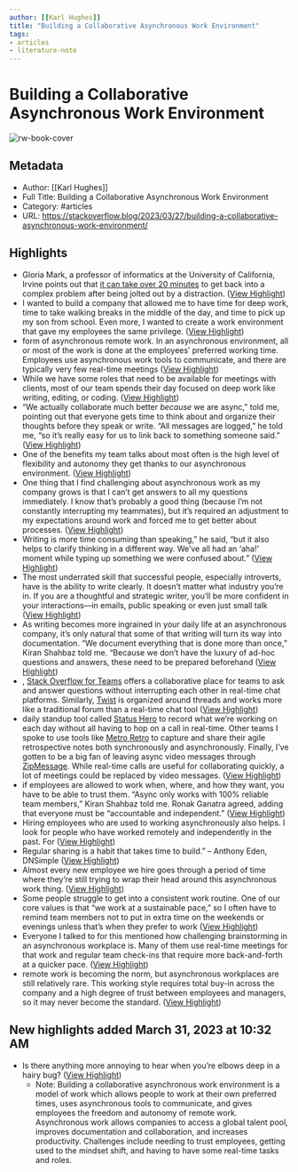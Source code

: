 ```yaml
---
author: [[Karl Hughes]]
title: "Building a Collaborative Asynchronous Work Environment"
tags: 
- articles
- literature-note
---
```

# Building a Collaborative Asynchronous Work Environment

![rw-book-cover](https://149351115.v2.pressablecdn.com/wp-content/uploads/2023/03/032323-Stack-Overflow-Asynchronus-work-environment_sm.png)

## Metadata
- Author: [[Karl Hughes]]
- Full Title: Building a Collaborative Asynchronous Work Environment
- Category: #articles
- URL: https://stackoverflow.blog/2023/03/27/building-a-collaborative-asynchronous-work-environment/

## Highlights
- Gloria Mark, a professor of informatics at the University of California, Irvine points out that [it can take over 20 minutes](https://www.wsj.com/articles/SB10001424127887324339204578173252223022388) to get back into a complex problem after being jolted out by a distraction. ([View Highlight](https://read.readwise.io/read/01gwmwgsnm6g9kf535e5ayr1wz))
- I wanted to build a company that allowed me to have time for deep work, time to take walking breaks in the middle of the day, and time to pick up my son from school. Even more, I wanted to create a work environment that gave my employees the same privilege. ([View Highlight](https://read.readwise.io/read/01gwmwmvmk3bbj8c3tq3b39w5x))
- form of asynchronous remote work. In an asynchronous environment, all or most of the work is done at the employees’ preferred working time. Employees use asynchronous work tools to communicate, and there are typically very few real-time meetings ([View Highlight](https://read.readwise.io/read/01gwmwn7fqj902qc38zempez4m))
- While we have some roles that need to be available for meetings with clients, most of our team spends their day focused on deep work like writing, editing, or coding. ([View Highlight](https://read.readwise.io/read/01gwmwpy3zy3648w9jtaw908ar))
- “We actually collaborate much better *because* we are async,” told me, pointing out that everyone gets time to think about and organize their thoughts before they speak or write. “All messages are logged,” he told me, “so it’s really easy for us to link back to something someone said.” ([View Highlight](https://read.readwise.io/read/01gwmwspvenyes142abkhewq70))
- One of the benefits my team talks about most often is the high level of flexibility and autonomy they get thanks to our asynchronous environment. ([View Highlight](https://read.readwise.io/read/01gwmwt3mgj8n40jdw38czdyef))
- One thing that I find challenging about asynchronous work as my company grows is that I can’t get answers to all my questions immediately. I know that’s probably a good thing (because I’m not constantly interrupting my teammates), but it’s required an adjustment to my expectations around work and forced me to get better about processes. ([View Highlight](https://read.readwise.io/read/01gwmwv5xxxj6pg8hm2zyq8r6n))
- Writing is more time consuming than speaking,” he said, “but it also helps to clarify thinking in a different way. We’ve all had an ‘aha!’ moment while typing up something we were confused about.” ([View Highlight](https://read.readwise.io/read/01gwmwvrevc9er9sdnahfc35a4))
- The most underrated skill that successful people, especially introverts, have is the ability to write clearly. It doesn’t matter what industry you’re in. If you are a thoughtful and strategic writer, you’ll be more confident in your interactions—in emails, public speaking or even just small talk ([View Highlight](https://read.readwise.io/read/01gwmwwa3zkzr34q5g43q2nrhw))
- As writing becomes more ingrained in your daily life at an asynchronous company, it’s only natural that some of that writing will turn its way into documentation. “We document everything that is done more than once,” Kiran Shahbaz told me. “Because we don’t have the luxury of ad-hoc questions and answers, these need to be prepared beforehand ([View Highlight](https://read.readwise.io/read/01gwmwwy19x6pg06nptfb18p3k))
- , [Stack Overflow for Teams](https://stackoverflow.co/teams/) offers a collaborative place for teams to ask and answer questions without interrupting each other in real-time chat platforms. Similarly, [Twist](https://twist.com/) is organized around threads and works more like a traditional forum than a real-time chat tool ([View Highlight](https://read.readwise.io/read/01gwmwxne2dv7cnd5wj9bdr2ng))
- daily standup tool called [Status Hero](https://statushero.com/) to record what we’re working on each day without all having to hop on a call in real-time. Other teams I spoke to use tools like [Metro Retro](https://metroretro.io/) to capture and share their agile retrospective notes both synchronously and asynchronously.
  Finally, I’ve gotten to be a big fan of leaving async video messages through [ZipMessage](https://zipmessage.com/). While real-time calls are useful for collaborating quickly, a lot of meetings could be replaced by video messages. ([View Highlight](https://read.readwise.io/read/01gwmwyfmtmw666hyn81j6d6y6))
- if employees are allowed to work when, where, and how they want, you have to be able to trust them. “Async only works with 100% reliable team members,” Kiran Shahbaz told me. Ronak Ganatra agreed, adding that everyone must be “accountable and independent.” ([View Highlight](https://read.readwise.io/read/01gwmx1k4rdph4p91cgcwd87zc))
- Hiring employees who are used to working asynchronously also helps. I look for people who have worked remotely and independently in the past. For ([View Highlight](https://read.readwise.io/read/01gwmx2ck42pbcrr8p1x35ma51))
- Regular sharing is a habit that takes time to build.” – Anthony Eden, DNSimple ([View Highlight](https://read.readwise.io/read/01gwmx3a8mf1k967ra20j10aj1))
- Almost every new employee we hire goes through a period of time where they’re still trying to wrap their head around this asynchronous work thing. ([View Highlight](https://read.readwise.io/read/01gwmx34kzccqf17btxvegwp47))
- Some people struggle to get into a consistent work routine. One of our core values is that “we work at a sustainable pace,” so I often have to remind team members not to put in extra time on the weekends or evenings unless that’s when they prefer to work ([View Highlight](https://read.readwise.io/read/01gwmx43shssq4nbys9c9vfd92))
- Everyone I talked to for this mentioned how challenging brainstorming in an asynchronous workplace is. Many of them use real-time meetings for that work and regular team check-ins that require more back-and-forth at a quicker pace. ([View Highlight](https://read.readwise.io/read/01gwmx4zqh7sjfz1xgt60fxg0w))
- remote work is becoming the norm, but asynchronous workplaces are still relatively rare. This working style requires total buy-in across the company and a high degree of trust between employees and managers, so it may never become the standard. ([View Highlight](https://read.readwise.io/read/01gwmx5w661jg8nhjwktk7856b))
## New highlights added March 31, 2023 at 10:32 AM
- Is there anything more annoying to hear when you’re elbows deep in a hairy bug? ([View Highlight](https://read.readwise.io/read/01gwvbs4v9q2d3rfp80xh70vxc))
    - Note: Building a collaborative asynchronous work environment is a model of work which allows people to work at their own preferred times, uses asynchronous tools to communicate, and gives employees the freedom and autonomy of remote work. Asynchronous work allows companies to access a global talent pool, improves documentation and collaboration, and increases productivity. Challenges include needing to trust employees, getting used to the mindset shift, and having to have some real-time tasks and roles.
